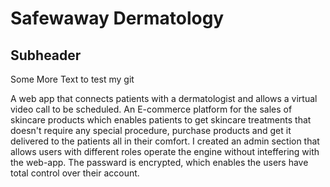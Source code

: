 # Safewaway Dermatology 

## Subheader

Some More Text to test my git


A web app that connects patients with a dermatologist and allows a virtual video call to be scheduled. 
An E-commerce platform for the sales of skincare products which enables patients to get skincare 
treatments that doesn't require any special procedure, purchase products and get it delivered to
the patients all in their comfort. 
I created an admin section that allows users with different roles operate the engine without 
inteffering with the web-app. The passward is encrypted, which enables the users have total control over their account.
